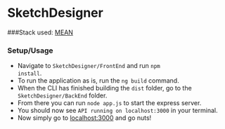 # SketchDesigner

###Stack used: [MEAN](http://mean.io)

### Setup/Usage
- Navigate to <code>SketchDesigner/FrontEnd</code> and run <code>npm install</code>.  
- To run the application as is, run the <code>ng build</code> command.
- When the CLI has finished building the <code>dist</code> folder, go to the <code>SketchDesigner/BackEnd</code> folder.  
- From there you can run <code>node app.js</code> to start the express server.
- You should now see <code>API running on localhost:3000</code> in your terminal.
- Now simply go to [localhost:3000](http://localhost:3000) and go nuts!
